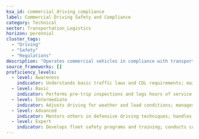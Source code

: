 ```yaml
---
ksa_id: commercial_driving_compliance  
label: Commercial Driving Safety and Compliance  
category: Technical  
sector: Transportation_Logistics  
horizon: perennial  
cluster_tags:  
  - "Driving"  
  - "Safety"  
  - "Regulations"  
description: "Operates commercial vehicles in compliance with transportation safety regulations and best driving practices."  
source_frameworks: []  
proficiency_levels:  
  - level: Awareness  
    indicator: Understands basic traffic laws and CDL requirements; maintains a valid commercial license.  
  - level: Basic  
    indicator: Performs pre-trip inspections and logs hours of service correctly; follows all safety signals and road signs.  
  - level: Intermediate  
    indicator: Adjusts driving for weather and load conditions; manages schedules to comply with regulations (e.g. rest requirements).  
  - level: Advanced  
    indicator: Mentors others in defensive driving techniques; handles hazardous materials or oversized loads in full compliance with DOT rules.  
  - level: Expert  
    indicator: Develops fleet safety programs and training; conducts compliance audits and liaises with regulatory bodies on transportation safety.  
---
```

